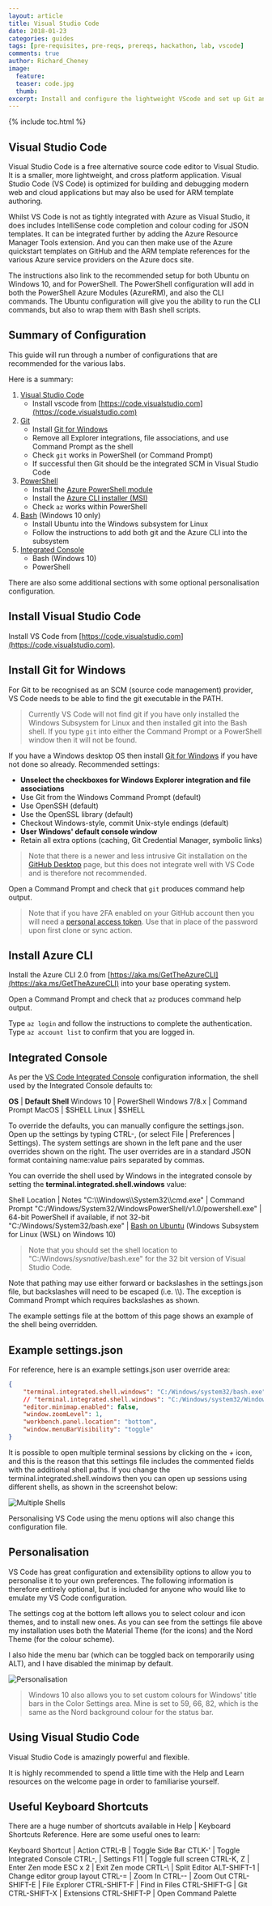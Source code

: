 ```yaml
---
layout: article
title: Visual Studio Code
date: 2018-01-23
categories: guides
tags: [pre-requisites, pre-reqs, prereqs, hackathon, lab, vscode]
comments: true
author: Richard_Cheney
image:
  feature: 
  teaser: code.jpg
  thumb: 
excerpt: Install and configure the lightweight VScode and set up Git and Azure CLI for the integrated console
---
```


{% include toc.html %}

## Visual Studio Code

Visual Studio Code is a free alternative source code editor to Visual Studio.  It is a smaller, more lightweight, and cross platform application.  Visual Studio Code (VS Code) is optimized for building and debugging modern web and cloud applications but may also be used for ARM template authoring.

Whilst VS Code is not as tightly integrated with Azure as Visual Studio, it does includes IntelliSense code completion and colour coding for JSON templates.  It can be integrated further by adding the Azure Resource Manager Tools extension.  And you can then make use of the Azure quickstart templates on GitHub and the ARM template references for the various Azure service providers on the Azure docs site.

The instructions also link to the recommended setup for both Ubuntu on Windows 10, and for PowerShell.    The PowerShell configuration will add in both the PowerShell Azure Modules (AzureRM), and also the CLI commands.  The Ubuntu configuration will give you the ability to run the CLI commands, but also to wrap them with Bash shell scripts.

## Summary of Configuration

This guide will run through a number of configurations that are recommended for the various labs.

Here is a summary:

1. [Visual Studio Code](#install-visual-studio-code)
    * Install vscode from [https://code.visualstudio.com](https://code.visualstudio.com)
1. [Git](#install-git-for-windows)
    * Install [Git for Windows](https://git-scm.com/download/win)
    * Remove all Explorer integrations, file associations, and use Command Prompt as the shell
    * Check  `git` works in PowerShell (or Command Prompt)
    * If successful then Git should be the integrated SCM in Visual Studio Code
1. <a href="/guides/powershell" target="_blank">PowerShell</a>
    * Install the [Azure PowerShell module](https://docs.microsoft.com/en-us/powershell/azure/install-azurerm-ps)
    * Install the [Azure CLI installer (MSI)](https://aka.ms/InstallAzureCliWindows)
    * Check `az` works within PowerShell
1. <a href="/guides/wsl" target="_blank">Bash</a> (Windows 10 only)
    * Install Ubuntu into the Windows subsystem for Linux
    * Follow the instructions to add both git and the Azure CLI into the subsystem
1. [Integrated Console](#integrated-console)
    * Bash (Windows 10)
    * PowerShell

There are also some additional sections with some optional personalisation configuration.

## Install Visual Studio Code

Install VS Code from [https://code.visualstudio.com](https://code.visualstudio.com).

## Install Git for Windows

For Git to be recognised as an SCM (source code management) provider, VS Code needs to be able to find the git executable in the PATH.

> Currently VS Code will not find git if you have only installed the Windows Subsystem for Linux and then installed git into the Bash shell. If you type `git` into either the Command Prompt or a PowerShell window then it will not be found.

If you have a Windows desktop OS then install [Git for Windows](https://git-scm.com/download/win) if you have not done so already. Recommended settings:

* **Unselect the checkboxes for Windows Explorer integration and file associations**
* Use Git from the Windows Command Prompt (default)
* Use OpenSSH (default)
* Use the OpenSSL library (default)
* Checkout Windows-style, commit Unix-style endings (default)
* **User Windows' default console window**
* Retain all extra options (caching, Git Credential Manager, symbolic links)

> Note that there is a newer and less intrusive Git installation on the [GitHub Desktop](https://desktop.github.com/) page, but this does not integrate well with VS Code and is therefore not recommended.

Open a Command Prompt and check that `git` produces command help output.

>Note that if you have 2FA enabled on your GitHub account then you will need a [personal access token](https://help.github.com/articles/creating-a-personal-access-token-for-the-command-line/). Use that in place of the password upon first clone or sync action.

## Install Azure CLI

Install the Azure CLI 2.0 from [https://aka.ms/GetTheAzureCLI](https://aka.ms/GetTheAzureCLI) into your base operating system.

Open a Command Prompt and check that `az` produces command help output.

Type `az login` and follow the instructions to complete the authentication. Type `az account list` to confirm that you are logged in.

## Integrated Console

As per the [VS Code Integrated Console](https://code.visualstudio.com/docs/editor/integrated-terminal#_configuration) configuration information, the shell used by the Integrated Console defaults to:

**OS** | **Default Shell**
Windows 10 | PowerShell
Windows 7/8.x | Command Prompt
MacOS | $SHELL
Linux | $SHELL

To override the defaults, you can manually configure the settings.json.  Open up the settings by typing CTRL-, (or select File \| Preferences \| Settings). The system settings are shown in the left pane and the user overrides shown on the right.  The user overrides are in a standard JSON format containing name:value pairs separated by commas.

You can override the shell used by Windows in the integrated console by setting the **terminal.integrated.shell.windows** value:

Shell Location | Notes
"C:\\\\Windows\\\\System32\\\\cmd.exe" | Command Prompt
"C:/Windows/System32/WindowsPowerShell/v1.0/powershell.exe" | 64-bit PowerShell if available, if not 32-bit
"C:/Windows/System32/bash.exe" | [Bash on Ubuntu](/guides/wsl) (Windows Subsystem for Linux (WSL) on Windows 10)

> Note that you should set the shell location to "C:/Windows/*sysnative*/bash.exe" for the 32 bit version of Visual Studio Code.

Note that pathing may use either forward or backslashes in the settings.json file, but backslashes will need to be escaped (i.e. \\\\).  The exception is Command Prompt which requires backslashes as shown.

The example settings file at the bottom of this page shows an example of the shell being overridden.

## Example settings.json

For reference, here is an example settings.json user override area:

```json
{
    "terminal.integrated.shell.windows": "C:/Windows/system32/bash.exe",
    // "terminal.integrated.shell.windows": "C:/Windows/system32/WindowsPowerShell/v1.0/powershell.exe",
    "editor.minimap.enabled": false,
    "window.zoomLevel": 1,
    "workbench.panel.location": "bottom",
    "window.menuBarVisibility": "toggle"
}
```

It is possible to open multiple terminal sessions by clicking on the *+* icon, and this is the reason that this settings file includes the commented fields with the additional shell paths.  If you change the terminal.integrated.shell.windows then you can open up sessions using different shells, as shown in the screenshot below:

![Multiple Shells](/guides/vscode/images/multipleShells.png)

Personalising VS Code using the menu options will also change this configuration file.

## Personalisation

VS Code has great configuration and extensibility options to allow you to personalise it to your own preferences. The following information is therefore entirely optional, but is included for anyone who would like to emulate my VS Code configuration.

The settings cog at the bottom left allows you to select colour and icon themes, and to install new ones. As you can see from the settings file above my installation uses both the Material Theme (for the icons) and the Nord Theme (for the colour scheme).

I also hide the menu bar (which can be toggled back on temporarily using ALT), and I have disabled the minimap by default.

![Personalisation](/guides/vscode/images/personalised.png)

> Windows 10 also allows you to set custom colours for Windows' title bars in the Color Settings area.  Mine is set to 59, 66, 82, which is the same as the Nord background colour for the status bar.

## Using Visual Studio Code

Visual Studio Code is amazingly powerful and flexible.

It is highly recommended to spend a little time with the Help and Learn resources on the welcome page in order to familiarise yourself.

## Useful Keyboard Shortcuts

There are a huge number of shortcuts available in Help \| Keyboard Shortcuts Reference.  Here are some useful ones to learn:

Keyboard Shortcut | Action
CTRL-B | Toggle Side Bar
CTLK-' | Toggle Integrated Console
CTRL-, | Settings
F11 | Toggle full screen
CTRL-K, Z | Enter Zen mode
ESC x 2 | Exit Zen mode
CRTL-\ | Split Editor
ALT-SHIFT-1 | Change editor group layout
CTRL-= | Zoom In
CTRL-- | Zoom Out
CTRL-SHIFT-E | File Explorer
CTRL-SHIFT-F | Find in Files
CTRL-SHIFT-G | Git
CTRL-SHIFT-X | Extensions
CTRL-SHIFT-P | Open Command Palette